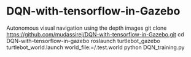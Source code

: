 # DQN-with-tensorflow-in-Gazebo
Autonomous visual navigation using the depth images
git clone https://github.com/mudassirej/DQN-with-tensorflow-in-Gazebo.git
cd DQN-with-tensorflow-in-gazebo
roslaunch turtlebot_gazebo turtlebot_world.launch world_file:=/.test.world
python DQN_training.py
